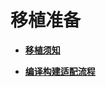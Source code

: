 # 移植准备<a name="ZH-CN_TOPIC_0000001063252862"></a>

-   **[移植须知](移植须知.md)**  

-   **[编译构建适配流程](编译构建适配流程.md)**  


